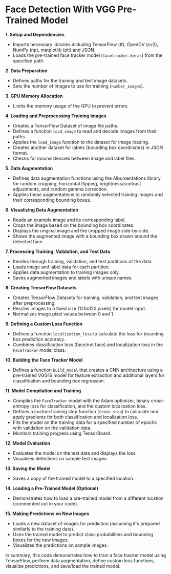 # Face Detection With VGG Pre-Trained Model
**1. Setup and Dependencies**

- Imports necessary libraries including TensorFlow (tf), OpenCV (cv2), NumPy (np), matplotlib (plt) and JSON.
- Loads the pre-trained face tracker model (`facetracker.keras`) from the specified path.

**2. Data Preparation**

- Defines paths for the training and test image datasets.
- Sets the number of images to use for training (`number_images`).

**3. GPU Memory Allocation**

- Limits the memory usage of the GPU to prevent errors.

**4. Loading and Preprocessing Training Images**

- Creates a TensorFlow Dataset of image file paths.
- Defines a function `load_image` to read and decode images from their paths.
- Applies the `load_image` function to the dataset for image loading.
- Creates another dataset for labels (bounding box coordinates) in JSON format.
- Checks for inconsistencies between image and label files.

**5. Data Augmentation**

- Defines data augmentation functions using the Albumentations library for random cropping, horizontal flipping, brightness/contrast adjustments, and random gamma correction.
- Applies these augmentations to randomly selected training images and their corresponding bounding boxes.

**6. Visualizing Data Augmentation**

- Reads an example image and its corresponding label.
- Crops the image based on the bounding box coordinates.
- Displays the original image and the cropped image side-by-side.
- Shows the augmented image with a bounding box drawn around the detected face.

**7. Processing Training, Validation, and Test Data**

- Iterates through training, validation, and test partitions of the data.
- Loads image and label data for each partition.
- Applies data augmentation to training images only.
- Saves augmented images and labels with unique names.

**8. Creating TensorFlow Datasets**

- Creates TensorFlow Datasets for training, validation, and test images after preprocessing.
- Resizes images to a fixed size (120x120 pixels) for model input.
- Normalizes image pixel values between 0 and 1.

**9. Defining a Custom Loss Function**

- Defines a function `localization_loss` to calculate the loss for bounding box prediction accuracy.
- Combines classification loss (face/not face) and localization loss in the `FaceTracker` model class.

**10. Building the Face Tracker Model**

- Defines a function `build_model` that creates a CNN architecture using a pre-trained VGG16 model for feature extraction and additional layers for classification and bounding box regression.

**11. Model Compilation and Training**

- Compiles the `FaceTracker` model with the Adam optimizer, binary cross-entropy loss for classification, and the custom localization loss.
- Defines a custom training step function (`train_step`) to calculate and apply gradients for both classification and localization loss.
- Fits the model on the training data for a specified number of epochs with validation on the validation data.
- Monitors training progress using TensorBoard.

**12. Model Evaluation**

- Evaluates the model on the test data and displays the loss.
- Visualizes detections on sample test images.

**13. Saving the Model**

- Saves a copy of the trained model to a specified location.

**14. Loading a Pre-Trained Model (Optional)**

- Demonstrates how to load a pre-trained model from a different location (commented out in your code).

**15. Making Predictions on New Images**

- Loads a new dataset of images for prediction (assuming it's prepared similarly to the training data).
- Uses the trained model to predict class probabilities and bounding boxes for the new images.
- Visualizes the predictions on sample images.

In summary, this code demonstrates how to train a face tracker model using TensorFlow, perform data augmentation, define custom loss functions, visualize predictions, and save/load the trained model.
